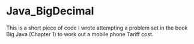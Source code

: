 # Java_BigDecimal
This is a short piece of code I wrote attempting a problem set in the book Big Java (Chapter 1) to work out a mobile phone Tariff cost. 
